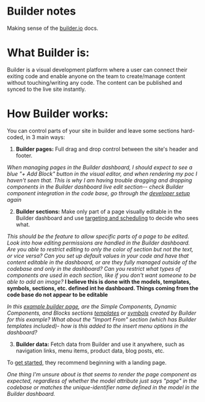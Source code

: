 # Builder notes
Making sense of the [builder.io](https://www.builder.io/c/docs/how-builder-works) docs.

# What Builder is:
Builder is a visual development platform where a user can connect their exiting code and enable anyone on the team to create/manage content without touching/writing any code.  The content can be published and synced to the live site instantly.

# How Builder works:
You can control parts of your site in builder and leave some sections hard-coded, in 3 main ways:
1. **Builder pages:**
  Full drag and drop control between the site's header and footer.

  *When managing pages in the Builder dashboard, I should expect to see a blue "+ Add Block" button in the visual editor, and when rendering my poc I haven't seen that.  This is why I am having trouble dragging and dropping components in the Builder dashboard live edit section-- check Builder component integration in the code base, go through the [developer setup](https://www.builder.io/c/docs/getting-started) again*

2. **Builder sections:**
  Make only part of a page visually editable in the Builder dashboard and use [targeting and scheduling](https://www.builder.io/c/docs/guides/targeting-and-scheduling) to decide who sees what.

  *This should be the feature to allow specific parts of a page to be edited.  Look into how editing permissions are handled in the Builder dashboard.   Are you able to restrict editing to only the color of section but not the text, or vice versa?  Can you set up default values in your code and have that content editable in the dashboard, or are they fully managed outside of the codebase and only in the dashboard?  Can you restrict what types of components are used in each section, like if you don't want someone to be able to add an image?*
    **I believe this is done with the models, templates, symbols, sections, etc. defined int he dashboard.  Things coming from the code base do not appear to be editable** 

  *In this [example builder page](https://builder.io/fiddle/fb98adf93ad5467180329fdaa9711f27), are the Simple Components, Dynamic Components, and Blocks sections [templates](https://www.builder.io/c/docs/guides/templates) or [symbols](https://www.builder.io/c/docs/symbols) created by Builder for this example?  What about the "Import From" section (which has Builder templates included)- how is this added to the insert menu options in the dashboard?*

3. **Builder data:**
  Fetch data from Builder and use it anywhere, such as navigation links, menu items, product data, blog posts, etc.

To [get started](https://www.builder.io/c/docs/getting-started), they recommend beginning with a landing page.

*One thing I'm unsure about is that <BuilderComponent /> seems to render the page component as expected, regardless of whether the model attribute just says "page" in the codebase or matches the unique-identifier name defined in the model in the Builder dashboard.*
